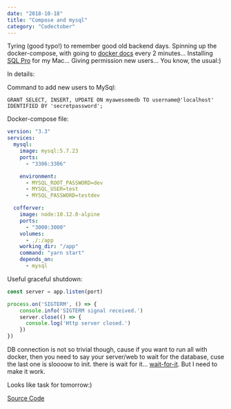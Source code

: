 ```yaml
---
date: "2018-10-18"
title: "Compose and mysql"
category: "Codectober"
---
```


Tyring (good typo!) to remember good old backend days.
Spinning up the docker-compose, with going to [docker docs](https://docs.docker.com/compose/compose-file/) every 2 minutes...
Installing [SQL Pro](https://www.sequelpro.com/) for my Mac...
Giving permission new users...
You know, the usual:) 

In details:

Command to add new users to MySql:
```
GRANT SELECT, INSERT, UPDATE ON myawesomedb TO username@'localhost' IDENTIFIED BY 'secretpassword';
```

Docker-compose file:
```yaml
version: "3.3"
services:
  mysql:
    image: mysql:5.7.23
    ports:
      - "3306:3306"

    environment:
      - MYSQL_ROOT_PASSWORD=dev
      - MYSQL_USER=test
      - MYSQL_PASSWORD=testdev

  cofferver:
    image: node:10.12.0-alpine
    ports:
      - "3000:3000"
    volumes:
      - ./:/app
    working_dir: "/app"
    command: "yarn start"
    depends_on: 
      - mysql
```

Useful graceful shutdown:
```javascript
const server = app.listen(port)

process.on('SIGTERM', () => {
    console.info('SIGTERM signal received.')
    server.close(() => {
      console.log('Http server closed.')
    })
})
```

DB connection is not so trivial though, cause if you want to run all with docker, then you need to say your server/web to wait for the database, cuse the last one is sloooow to init.
there is wait for it... [wait-for-it](https://github.com/vishnubob/wait-for-it). But I need to make it work.

Looks like task for tomorrow:)

[Source Code](https://github.com/dmitrybirin/cofferver)